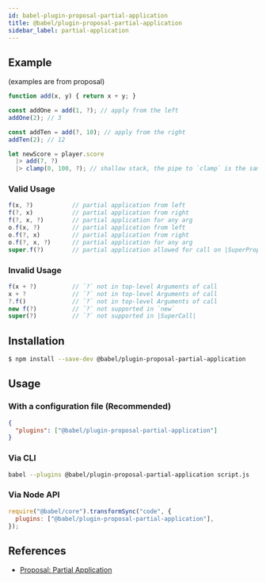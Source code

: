 ```yaml
---
id: babel-plugin-proposal-partial-application
title: @babel/plugin-proposal-partial-application
sidebar_label: partial-application
---
```


## Example

(examples are from proposal)

```javascript
function add(x, y) { return x + y; }

const addOne = add(1, ?); // apply from the left
addOne(2); // 3

const addTen = add(?, 10); // apply from the right
addTen(2); // 12

let newScore = player.score
  |> add(7, ?)
  |> clamp(0, 100, ?); // shallow stack, the pipe to `clamp` is the same frame as the pipe to `add`.
```

### Valid Usage

```javascript
f(x, ?)           // partial application from left
f(?, x)           // partial application from right
f(?, x, ?)        // partial application for any arg
o.f(x, ?)         // partial application from left
o.f(?, x)         // partial application from right
o.f(?, x, ?)      // partial application for any arg
super.f(?)        // partial application allowed for call on |SuperProperty|
```

### Invalid Usage

```javascript
f(x + ?)          // `?` not in top-level Arguments of call
x + ?             // `?` not in top-level Arguments of call
?.f()             // `?` not in top-level Arguments of call
new f(?)          // `?` not supported in `new`
super(?)          // `?` not supported in |SuperCall|
```

## Installation

```sh
$ npm install --save-dev @babel/plugin-proposal-partial-application
```

## Usage

### With a configuration file (Recommended)

```json
{
  "plugins": ["@babel/plugin-proposal-partial-application"]
}
```

### Via CLI

```sh
babel --plugins @babel/plugin-proposal-partial-application script.js
```

### Via Node API

```javascript
require("@babel/core").transformSync("code", {
  plugins: ["@babel/plugin-proposal-partial-application"],
});
```

## References

- [Proposal: Partial Application](https://github.com/tc39/proposal-partial-application)
